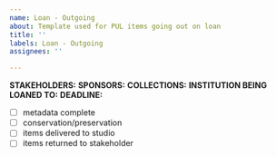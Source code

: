 ```yaml
---
name: Loan - Outgoing
about: Template used for PUL items going out on loan
title: ''
labels: Loan - Outgoing
assignees: ''

---
```


**STAKEHOLDERS:**
**SPONSORS:**
**COLLECTIONS:**
**INSTITUTION BEING LOANED TO:**
**DEADLINE:**
- [ ] metadata complete
- [ ] conservation/preservation
- [ ] items delivered to studio
- [ ] items returned to stakeholder

